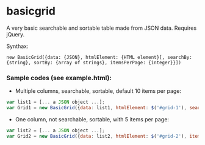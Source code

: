 basicgrid
=========

A very basic searchable and sortable table made from JSON data. Requires jQuery.

Synthax:

~~~
new BasicGrid({data: {JSON}, htmlElement: {HTML element}[, searchBy: {string}, sortBy: {array of strings}, itemsPerPage: {integer}}])
~~~

### Sample codes (see example.html):

- Multiple columns, searchable, sortable, default 10 items per page:

~~~javascript
var list1 = [... a JSON object ...];
var Grid1 = new BasicGrid({data: list1, htmlElement: $('#grid-1'), searchBy: 'name', sortBy: ['name', 'address']});
~~~

- One column, not searchable, sortable, with 5 items per page:

~~~javascript
var list2 = [... a JSON object ...];
var Grid2 = new BasicGrid({data: list2, htmlElement: $('#grid-2'), itemsPerPage: 5});
~~~
